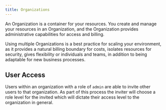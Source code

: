 ```yaml
---
title: Organizations
---
```


<head>
  <title>Ref | Organizations</title>
</head>

An Organization is a container for your resources. You create and manage your resources in an Organization, and the Organization provides administrative capabilities for access and billing.

Using multiple Organizations is a best practice for scaling your environment, as it provides a natural billing boundary for costs, isolates resources for security, gives flexibility or individuals and teams, in addition to being adaptable for new business processes.

## User Access

Users within an organization with a role of `admin` are able to invite other users to that organization. As part of this process the inviter will choose a role level for the invited which will dictate their access level to the organization in general.
